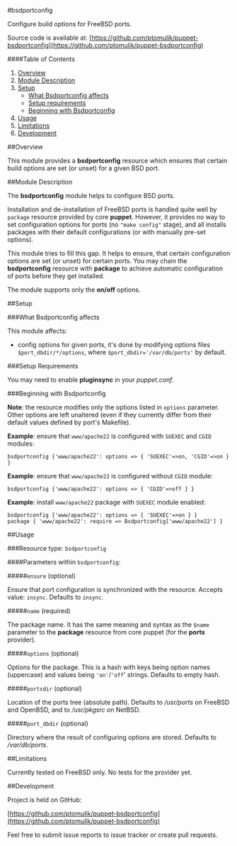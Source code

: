#bsdportconfig

Configure build options for FreeBSD ports.

Source code is available at: [https://github.com/ptomulik/puppet-bsdportconfig](https://github.com/ptomulik/puppet-bsdportconfig)

####Table of Contents

1. [Overview](#overview)
2. [Module Description](#module-description)
3. [Setup](#setup)
    * [What Bsdportconfig affects](#what-bsdportconfig-affects)
    * [Setup requirements](#setup-requirements)
    * [Beginning with Bsdportconfig](#beginning-with-bsdportconfig)
4. [Usage](#usage)
5. [Limitations](#limitations)
6. [Development](#development)

##Overview

This module provides a **bsdportconfig** resource which ensures that certain
build options are set (or unset) for a given BSD port.

##Module Description

The **bsdportconfig** module helps to configure BSD ports.

Installation and de-installation of FreeBSD ports is handled quite well by
`package` resource provided by core **puppet**. However, it provides no way to
set configuration options for ports (no `"make config"` stage), and all
installs packages with their default configurations (or with manually pre-set
options).

This module tries to fill this gap. It helps to ensure, that certain
configuration options are set (or unset) for certain ports. You may chain the
**bsdportconfig** resource with **package** to achieve automatic configuration
of ports before they get installed.

The module supports only the **on/off** options.

##Setup

###What Bsdportconfig affects

This module affects:

* config options for given ports, it's done by modifying options files
  `$port_dbdir/*/options`, where `$port_dbdir='/var/db/ports'` by default.

###Setup Requirements

You may need to enable **pluginsync** in your *puppet.conf*.
	
###Beginning with Bsdportconfig	

**Note**: the resource modifies only the options listed in `options`
parameter. Other options are left unaltered (even if they currently differ from
their default values defined by port's Makefile).


**Example**: ensure that `www/apache22` is configured with `SUEXEC` and `CGID`
modules:

    bsdportconfig {'www/apache22': options => { 'SUEXEC'=>on, 'CGID'=>on } }

**Example**: ensure that `www/apache22` is configured without `CGID` module:

    bsdportconfig {'www/apache22': options => { 'CGID'=>off } }

**Example**: install `www/apache22` package with `SUEXEC` module enabled:

    bsdportconfig {'www/apache22': options => { 'SUEXEC'=>on } }
    package { 'www/apache22': require => Bsdportconfig['www/apache22'] }

##Usage

###Resource type: `bsdportconfig`

####Parameters within `bsdportconfig`:

#####`ensure` (optional)

Ensure that port configuration is synchronized with the resource. Accepts
value: `insync`. Defaults to `insync`. 

#####`name` (required)

The package name. It has the same meaning and syntax as the `$name` parameter
to the **package** resource from core puppet (for the **ports** provider).

#####`options` (optional)

Options for the package. This is a hash with keys being option names
(uppercase) and values being `'on'`/`'off`' strings. Defaults to empty hash.

#####`portsdir` (optional)

Location of the ports tree (absolute path). Defaults to */usr/ports* on FreeBSD
and OpenBSD, and to */usr/pkgsrc* on NetBSD. 

#####`port_dbdir` (optional)

Directory where the result of configuring options are stored. Defaults to
*/var/db/ports*.

##Limitations

Currently tested on FreeBSD only. No tests for the provider yet.

##Development

Project is held on GitHub:

[https://github.com/ptomulik/puppet-bsdportconfig](https://github.com/ptomulik/puppet-bsdportconfig)

Feel free to submit issue reports to issue tracker or create pull requests.
